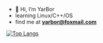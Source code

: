 - 👋 Hi, I’m YarBor
-  learning Linux/C++/OS
- find me at **yarbor@foxmail.com**

<!--

 [![GitHub Streak](https://github-readme-streak-stats.herokuapp.com?user=YarBor&theme=dark&hide_border=true&border_radius=5&date_format=%5BY.%5Dn.j)](https://github.com/YarBor) 
[![Anurag's GitHub stats](https://github-readme-stats.vercel.app/api?username=YarBor&theme=transparent)](https://github.com/YarBor)
-->




[![Top Langs](https://github-readme-stats.vercel.app/api/top-langs/?username=YarBor)](https://github.com/YarBor)


<!--
**YarBor/YarBor** is a ✨ _special_ ✨ repository because its `README.md` (this file) appears on your GitHub profile.

Here are some ideas to get you started:

- 🔭 I’m currently working on ...
- 🌱 I’m currently learning ...
- 👯 I’m looking to collaborate on ...
- 🤔 I’m looking for help with ...
- 💬 Ask me about ...
- 📫 How to reach me: ...
- 😄 Pronouns: ...
- ⚡ Fun fact: ...
-->
